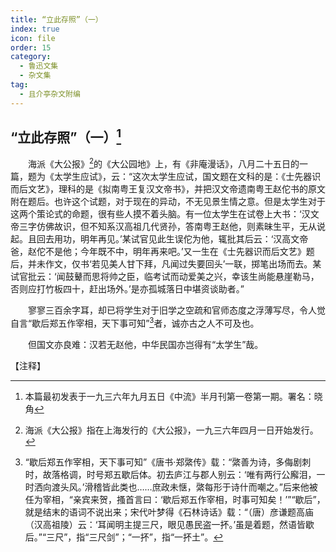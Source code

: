 ```yaml
---
title: “立此存照”（一）
index: true
icon: file
order: 15
category:
  - 鲁迅文集
  - 杂文集
tag:  
  - 且介亭杂文附编
---
```


## “立此存照”（一）[^①]

　　海派《大公报》[^②]的《大公园地》上，有《非庵漫话》，八月二十五日的一篇，题为《太学生应试》，云：“这次太学生应试，国文题在文科的是：《士先器识而后文艺》，理科的是《拟南粤王复汉文帝书》，并把汉文帝遗南粤王赵佗书的原文附在题后。也许这个试题，对于现在的异动，不无见景生情之意。但是太学生对于这两个策论式的命题，很有些人摸不着头脑。有一位太学生在试卷上大书：‘汉文帝三字仿佛故识，但不知系汉高祖几代贤孙，答南粤王赵他，则素昧生平，无从说起。且回去用功，明年再见。’某试官见此生误佗为他，辄批其后云：‘汉高文帝爸，赵佗不是他；今年既不中，明年再来吧。’又一生在《士先器识而后文艺》题后，并未作文，仅书‘若见美人甘下拜，凡闻过失要回头’一联，掷笔出场而去。某试官批云：‘闻鼓鼙而思将帅之臣，临考试而动爱美之兴，幸该生尚能悬崖勒马，否则应打竹板四十，赶出场外。’是亦孤城落日中堪资谈助者。”

　　寥寥三百余字耳，却已将学生对于旧学之空疏和官师态度之浮薄写尽，令人觉自言“歇后郑五作宰相，天下事可知”[^③]者，诚亦古之人不可及也。

　　但国文亦良难：汉若无赵他，中华民国亦岂得有“太学生”哉。

【注释】

[^①]:本篇最初发表于一九三六年九月五日《中流》半月刊第一卷第一期。署名：晓角

[^②]:海派《大公报》指在上海发行的《大公报》，一九三六年四月一日开始发行。

[^③]:“歇后郑五作宰相，天下事可知”《唐书·郑綮传》载：“綮善为诗，多侮剧刺时，故落格调，时号郑五歇后体。初去庐江与郡人别云：‘唯有两行公廨泪，一时洒向渡头风。’滑稽皆此类也……庶政未惬，綮每形于诗什而嘲之。”后来他被任为宰相，“亲宾来贺，搔首言曰：‘歇后郑五作宰相，时事可知矣！’”“歇后”，就是结末的语词不说出来；宋代叶梦得《石林诗话》载：“（唐）彦谦题高庙（汉高祖陵）云：‘耳闻明主提三尺，眼见愚民盗一抔。’虽是着题，然语皆歇后。”“三尺”，指“三尺剑”；“一抔”，指“一抔土”。
